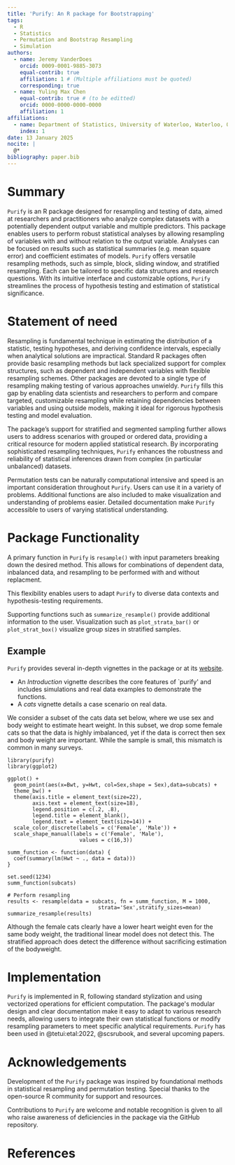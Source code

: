 ```yaml
---
title: 'Purify: An R package for Bootstrapping'
tags:
  - R
  - Statistics
  - Permutation and Bootstrap Resampling
  - Simulation
authors:
  - name: Jeremy VanderDoes
    orcid: 0009-0001-9885-3073
    equal-contrib: true 
    affiliation: 1 # (Multiple affiliations must be quoted)
    corresponding: true
  - name: Yuling Max Chen
    equal-contrib: true # (to be editted)
    orcid: 0000-0000-0000-0000
    affiliation: 1
affiliations:
  - name: Department of Statistics, University of Waterloo, Waterloo, ON, Canada
    index: 1
date: 13 January 2025
nocite: | 
  @*
bibliography: paper.bib
---
```


# Summary

`Purify` is an R package designed for resampling and testing of data, aimed at 
researchers and practitioners who analyze complex datasets with a potentially dependent output 
variable and multiple predictors. This package enables users to perform robust 
statistical analyses by allowing resampling of variables with and without relation
to the output variable. Analyses can be focused on results such as 
statistical summaries (e.g. mean square error) and coefficient estimates of models. 
`Purify` offers versatile resampling methods, such as simple, block, sliding window, 
and stratified resampling. Each can be tailored to specific data structures and 
research questions. With its intuitive interface and customizable options, 
`Purify` streamlines the process of hypothesis testing and estimation of 
statistical significance.

# Statement of need

Resampling is fundamental technique in estimating the distribution of a 
statistic, testing hypotheses, and deriving confidence intervals, especially 
when analytical solutions are impractical. Standard R packages often provide 
basic resampling methods but lack specialized support for complex structures, 
such as dependent and independent variables with flexible resampling schemes. 
Other packages are devoted to a single type of resampling making testing of 
various approaches unwieldy. `Purify` fills this gap by enabling data scientists 
and researchers to perform and compare targeted, customizable resampling while 
retaining dependencies between variables and using outside models, making it 
ideal for rigorous hypothesis testing and model evaluation. 

The package’s support for stratified and segmented sampling further allows users 
to address scenarios with grouped or ordered data, providing a critical resource 
for modern applied statistical research. By incorporating sophisticated 
resampling techniques, `Purify` enhances the robustness and reliability of 
statistical inferences drawn from complex (in particular unbalanced) datasets.

Permutation tests can be naturally computational intensive and speed is an 
important consideration throughout `Purify`. Users can use it in a variety of 
problems. Additional functions are also included to make visualization and 
understanding of problems easier. Detailed documentation make `Purify` 
accessible to users of varying statistical understanding.


# Package Functionality

A primary function in `Purify` is `resample()` with input parameters breaking 
down the desired method. This allows for combinations of dependent data, 
inbalanced data, and resampling to be  performed with and without replacment.

This flexibility enables users to adapt `Purify` to diverse data contexts and 
hypothesis-testing requirements. 

Supporting functions such as `summarize_resample()` provide additional 
information to the user. Visualization such as `plot_strata_bar()` or 
`plot_strat_box()` visualize group sizes in stratified samples.


## Example

`Purify` provides several in-depth vignettes in the package or at its 
[website](https://jrvanderdoes.github.io/purify/).

- An *Introduction* vignette describes the core features of `purify' 
  and includes simulations and real data examples to demonstrate the functions.
- A *cats* vignette details a case scenario on real data.

We consider a subset of the cats data set below, where we use sex and body 
weight to estimate heart weight. In this subset, we drop some female cats so 
that the data is highly imbalanced, yet if the data is correct then sex and 
body weight are important. While the sample is small, this mismatch is common 
in many surveys.
```{r setup, echo=FALSE}
library(purify)
library(ggplot2)
```

```{r example_plot, echo=FALSE}
ggplot() +
  geom_point(aes(x=Bwt, y=Hwt, col=Sex,shape = Sex),data=subcats) +
  theme_bw() +
  theme(axis.title = element_text(size=22),
        axis.text = element_text(size=18),
        legend.position = c(.2, .8),
        legend.title = element_blank(),
        legend.text = element_text(size=14)) +
  scale_color_discrete(labels = c('Female', 'Male')) +
  scale_shape_manual(labels = c('Female', 'Male'),
                       values = c(16,3))
```

```{r example}  
summ_function <- function(data) {
  coef(summary(lm(Hwt ~ ., data = data)))
}

set.seed(1234)
summ_function(subcats)

# Perform resampling
results <- resample(data = subcats, fn = summ_function, M = 1000,
                             strata='Sex',stratify_sizes=mean)
summarize_resample(results)
```

Although the female cats clearly have a lower heart weight even for the same 
body weight, the traditional linear model does not detect this. The stratified 
approach does detect the difference without sacrificing estimation of the bodyweight.

# Implementation

`Purify` is implemented in R, following standard stylization and using 
vectorized operations for efficient computation. The package's modular design 
and clear documentation make it easy to adapt to various research needs, 
allowing users to integrate their own statistical functions or modify resampling 
parameters to meet specific analytical requirements. `Purify` has been used 
in @tetui:etal:2022, @scsrubook, and several upcoming papers.


# Acknowledgements

Development of the `Purify` package was inspired by foundational methods in 
statistical resampling and permutation testing. Special thanks to the 
open-source R community for support and resources.

Contributions to `Purify` are welcome and notable recognition is given to all 
who raise awareness of deficiencies in the package via the GitHub repository.


# References


<!--The paper should be between 250-1000 words.-->

<!--See an example paper at [website](https://joss.readthedocs.io/en/latest/example_paper.html).-->

<!--Format details at [website](https://joss.readthedocs.io/en/latest/paper.html), perhaps also see [website](https://joss.readthedocs.io/en/latest/submitting.html)-->


